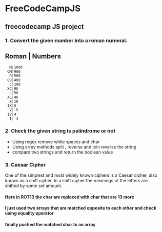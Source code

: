 # FreeCodeCampJS
## freecodecamp JS project

### 1. Convert the given number into a roman numeral.


  Roman | Numbers
 --------------------
      
      M|1000
     CM|900
      D|500
     CD|400
      C|100
     XC|90
      L|50
     XL|40 
      X|10 
     IX|9
      V| 5
     IV|4
      I| 1
      
      
### 2. Check the given string is palindrome or not

+ Using regex remove white spaces and char
+ Using array methods split , reverse and join reverse the string
+ compare two strings and return the boolean value

### 3. Caesar Cipher

One of the simplest and most widely known ciphers is a Caesar cipher, also known as a shift cipher. In a shift cipher the meanings of the letters are shifted by some set amount.

#### Here in ROT13 the char are replaced with char that are 13 more
#### I just used two arrays that are matched opposite to each other and check using equality operator
#### finally pushed the matched char to an array
